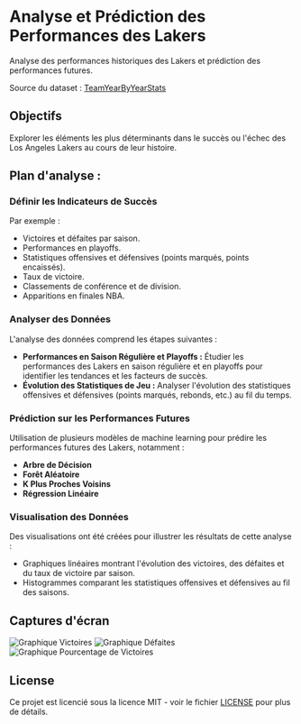 # Analyse et Prédiction des Performances des Lakers

Analyse des performances historiques des Lakers et prédiction des performances futures.

Source du dataset : [TeamYearByYearStats](https://github.com/swar/nba_api/blob/master/docs/nba_api/stats/endpoints/teamyearbyyearstats.md)


## Objectifs

Explorer les éléments les plus déterminants dans le succès ou l'échec des Los Angeles Lakers au cours de leur histoire.

## Plan d'analyse :

### Définir les Indicateurs de Succès

Par exemple :

- Victoires et défaites par saison.
- Performances en playoffs.
- Statistiques offensives et défensives (points marqués, points encaissés).
- Taux de victoire.
- Classements de conférence et de division.
- Apparitions en finales NBA.

### Analyser des Données

L'analyse des données comprend les étapes suivantes :

- **Performances en Saison Régulière et Playoffs :** Étudier les performances des Lakers en saison régulière et en playoffs pour identifier les tendances et les facteurs de succès.
- **Évolution des Statistiques de Jeu :** Analyser l'évolution des statistiques offensives et défensives (points marqués, rebonds, etc.) au fil du temps.

### Prédiction sur les Performances Futures

Utilisation de plusieurs modèles de machine learning pour prédire les performances futures des Lakers, notamment :

- **Arbre de Décision**
- **Forêt Aléatoire** 
- **K Plus Proches Voisins**
- **Régression Linéaire** 

### Visualisation des Données

Des visualisations ont été créées pour illustrer les résultats de cette analyse :

- Graphiques linéaires montrant l'évolution des victoires, des défaites et du taux de victoire par saison.
- Histogrammes comparant les statistiques offensives et défensives au fil des saisons.

## Captures d'écran

![Graphique Victoires](./imagesNBA1.png)
![Graphique Défaites](./imagesNBA2.png)
![Graphique Pourcentage de Victoires](./imagesNBA3.png)

## License

Ce projet est licencié sous la licence MIT - voir le fichier [LICENSE](LICENSE) pour plus de détails.

